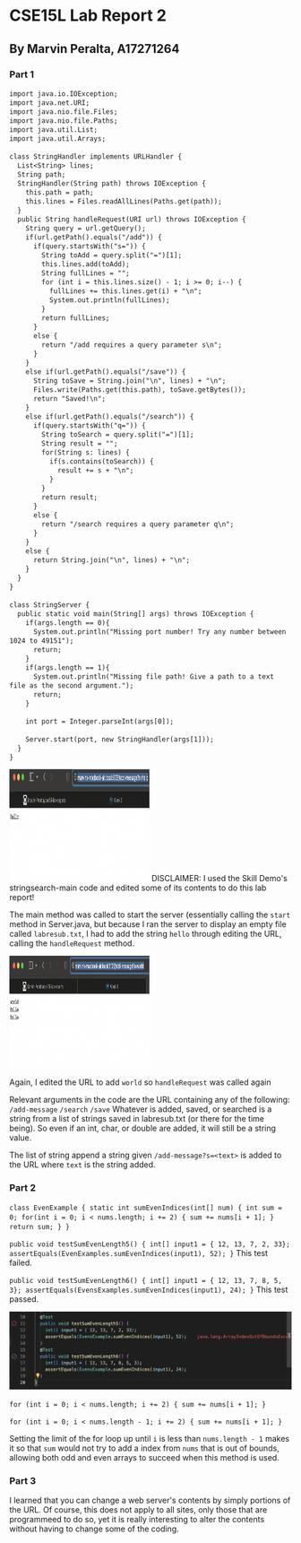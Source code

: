# **CSE15L Lab Report 2**
## By Marvin Peralta, A17271264

### **Part 1**

```
import java.io.IOException;
import java.net.URI;
import java.nio.file.Files;
import java.nio.file.Paths;
import java.util.List;
import java.util.Arrays;

class StringHandler implements URLHandler {
  List<String> lines;
  String path;
  StringHandler(String path) throws IOException {
    this.path = path;
    this.lines = Files.readAllLines(Paths.get(path));
  }
  public String handleRequest(URI url) throws IOException {
    String query = url.getQuery();
    if(url.getPath().equals("/add")) {
      if(query.startsWith("s=")) {
        String toAdd = query.split("=")[1];
        this.lines.add(toAdd);
        String fullLines = "";
        for (int i = this.lines.size() - 1; i >= 0; i--) {
          fullLines += this.lines.get(i) + "\n";
          System.out.println(fullLines);
        }
        return fullLines;
      }
      else {
        return "/add requires a query parameter s\n";
      }
    }
    else if(url.getPath().equals("/save")) {
      String toSave = String.join("\n", lines) + "\n";
      Files.write(Paths.get(this.path), toSave.getBytes());
      return "Saved!\n";
    }
    else if(url.getPath().equals("/search")) {
      if(query.startsWith("q=")) {
        String toSearch = query.split("=")[1];
        String result = "";
        for(String s: lines) {
          if(s.contains(toSearch)) {
            result += s + "\n";
          }
        }
        return result;
      }
      else {
        return "/search requires a query parameter q\n";
      }
    }
    else {
      return String.join("\n", lines) + "\n";
    }
  }
}

class StringServer {
  public static void main(String[] args) throws IOException {
    if(args.length == 0){
      System.out.println("Missing port number! Try any number between 1024 to 49151");
      return;
    }
    if(args.length == 1){
      System.out.println("Missing file path! Give a path to a text file as the second argument.");
      return;
    }

    int port = Integer.parseInt(args[0]);

    Server.start(port, new StringHandler(args[1]));
  }
}
```

<img src="HelloMessage.png" alt="HelloMessage" width="250" height="200">
DISCLAIMER: I used the Skill Demo's stringsearch-main code and edited some of its contents to do this lab report!

The main method was called to start the server (essentially calling the `start` method in Server.java, but because I ran the server to display an empty file called `labresub.txt`, I had to add the string `hello` through editing the URL, calling the `handleRequest` method.

<img src="WorldMessage.png" alt="WorldMessage" width="250" height="200">

Again, I edited the URL to add `world` so `handleRequest` was called again

Relevant arguments in the code are the URL containing any of the following:
`/add-message`
`/search`
`/save`
Whatever is added, saved, or searched is a string from a list of strings saved in labresub.txt (or there for the time being). So even if an int, char, or double are added, it will still be a string value.

The list of string append a string given `/add-message?s=<text>` is added to the URL where `text` is the string added.


### **Part 2**

`class EvenExample {
  static int sumEvenIndices(int[] num) {
    int sum = 0;
    for(int i = 0; i < nums.length; i += 2) {
      sum += nums[i + 1];
    }
    return sum;
  }
}`

`public void testSumEvenLength5() {
  int[] input1 = { 12, 13, 7, 2, 33};
  assertEquals(EvenExamples.sumEvenIndices(input1), 52);
}`
This test failed.

`public void testSumEvenLength6() {
  int[] input1 = { 12, 13, 7, 8, 5, 3};
  assertEquals(EvensExamples.sumEvenIndices(input1), 24);
}`
This test passed.

![Image](JUnitTests.png)

`for (int i = 0; i < nums.length; i += 2) {
  sum += nums[i + 1];
 }`
 
 `for (int i = 0; i < nums.length - 1; i += 2) {
    sum += nums[i + 1];
  }`
  
  Setting the limit of the for loop up until `i` is less than `nums.length - 1` makes it so that `sum` would not try to add a index from `nums` that is out of bounds, allowing both odd and even arrays to succeed when this method is used. 

### **Part 3**

I learned that you can change a web server's contents by simply portions of the URL. Of course, this does not apply to all sites, only those that are programmeed to do so, yet it is really interesting to alter the contents without having to change some of the coding.
